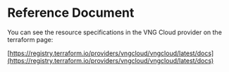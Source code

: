 # Reference Document

You can see the resource specifications in the VNG Cloud provider on the terraform page:

[https://registry.terraform.io/providers/vngcloud/vngcloud/latest/docs](https://registry.terraform.io/providers/vngcloud/vngcloud/latest/docs)

